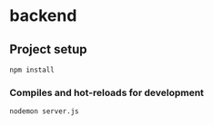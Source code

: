 # backend

## Project setup
```
npm install
```

### Compiles and hot-reloads for development
```
nodemon server.js
```
